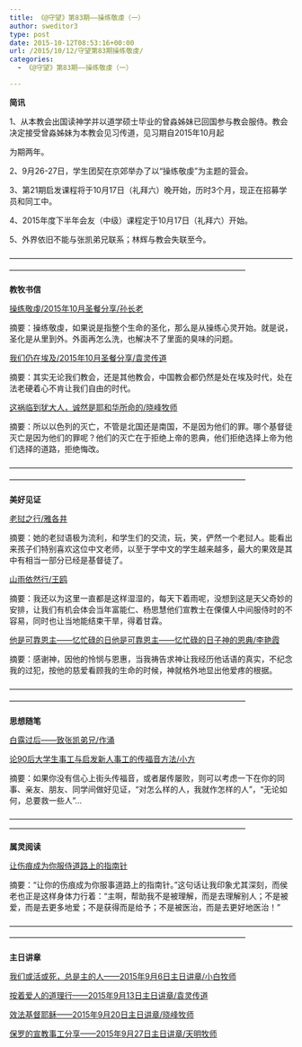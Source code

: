 ```yaml
---
title: 《@守望》第83期——操练敬虔（一）
author: sweditor3
type: post
date: 2015-10-12T08:53:16+00:00
url: /2015/10/12/守望第83期操练敬虔/
categories:
  - 《@守望》第83期——操练敬虔（一）

---
```

**简讯**
	  
1、从本教会出国读神学并以道学硕士毕业的曾淼姊妹已回国参与教会服侍。教会决定接受曾淼姊妹为本教会见习传道，见习期自2015年10月起
	  
为期两年。
	  
2、9月26-27日，学生团契在京郊举办了以&ldquo;操练敬虔&rdquo;为主题的营会。
	  
3、第21期启发课程将于10月17日（礼拜六）晚开始，历时3个月，现正在招募学员和同工中。
	  
4、2015年度下半年会友（中级）课程定于10月17日（礼拜六）开始。
	  
5、外界依旧不能与张凯弟兄联系；林辉与教会失联至今。 

<span style="line-height: 20.7999992370605px;">&mdash;&mdash;&mdash;&mdash;&mdash;&mdash;&mdash;&mdash;&mdash;&mdash;&mdash;&mdash;&mdash;&mdash;&mdash;&mdash;&mdash;&mdash;&mdash;&mdash;&mdash;&mdash;&mdash;&mdash;&mdash;&mdash;&mdash;&mdash;&mdash;&mdash;&mdash;&mdash;&mdash;&mdash;&mdash;&mdash;&mdash;&mdash;&mdash;&mdash;&mdash;&mdash;&mdash;&mdash;&mdash;&mdash;&mdash;&mdash;&mdash;&mdash;&mdash;&mdash;&mdash;&mdash;&mdash;&mdash;&mdash;&mdash;&mdash;&mdash;&mdash;&mdash;&mdash;&mdash;&mdash;&mdash;</span> 

**教牧书信** 

[操练敬虔/2015年10月圣餐分享/孙长老][1]
	  
摘要：操练敬虔，如果说是指整个生命的圣化，那么是从操练心灵开始。就是说，圣化是从里到外。外面再怎么洗，也解决不了里面的臭味的问题。 

[我们仍在埃及/2015年10月圣餐分享/袁灵传道][2]
	  
摘要：其实无论我们教会，还是其他教会，中国教会都仍然是处在埃及时代，处在法老硬着心不肯让我们自由的时代。 

[这祸临到犹大人，诚然是耶和华所命的/晓峰牧师][3]
	  
摘要：所以以色列的灭亡，不管是北国还是南国，不是因为他们的罪。哪个基督徒灭亡是因为他们的罪呢？他们的灭亡在于拒绝上帝的恩典，他们拒绝选择上帝为他们选择的道路，拒绝悔改。 

<span style="line-height: 20.7999992370605px;">&mdash;&mdash;&mdash;&mdash;&mdash;&mdash;&mdash;&mdash;&mdash;&mdash;&mdash;&mdash;&mdash;&mdash;&mdash;&mdash;&mdash;&mdash;&mdash;&mdash;&mdash;&mdash;&mdash;&mdash;&mdash;&mdash;&mdash;&mdash;&mdash;&mdash;&mdash;&mdash;&mdash;&mdash;&mdash;&mdash;&mdash;&mdash;&mdash;&mdash;&mdash;&mdash;&mdash;&mdash;&mdash;&mdash;&mdash;&mdash;&mdash;&mdash;&mdash;&mdash;&mdash;&mdash;&mdash;&mdash;&mdash;&mdash;&mdash;&mdash;&mdash;&mdash;&mdash;&mdash;&mdash;&mdash;</span> 

**美好见证** 

[老挝之行/雅各井][4]
	  
摘要：她的老挝语极为流利，和学生们的交流，玩，笑，俨然一个老挝人。能看出来孩子们特别喜欢这位中文老师，以至于学中文的学生越来越多，最大的果效是其中有相当一部分已经是基督徒了。 

[山雨依然行/王鸥][5]
	  
摘要：我还以为这里一直都是这样湿湿的，每天下着雨呢，没想到这是天父奇妙的安排，让我们有机会体会当年富能仁、杨思慧他们宣教士在傈僳人中间服侍时的不容易，同时也让当地能结束干旱，得着甘霖。 

[他是可靠恩主&mdash;&mdash;忆忙碌的日他是可靠恩主&mdash;&mdash;忆忙碌的日子神的恩典/李艳霞][6]
	  
摘要：感谢神，因他的怜悯与恩惠，当我祷告求神让我经历他话语的真实，不纪念我的过犯，按他的慈爱看顾我的生命的时候，神就格外地显出他爱疼的根据。 

<span style="line-height: 20.7999992370605px;">&mdash;&mdash;&mdash;&mdash;&mdash;&mdash;&mdash;&mdash;&mdash;&mdash;&mdash;&mdash;&mdash;&mdash;&mdash;&mdash;&mdash;&mdash;&mdash;&mdash;&mdash;&mdash;&mdash;&mdash;&mdash;&mdash;&mdash;&mdash;&mdash;&mdash;&mdash;&mdash;&mdash;&mdash;&mdash;&mdash;&mdash;&mdash;&mdash;&mdash;&mdash;&mdash;&mdash;&mdash;&mdash;&mdash;&mdash;&mdash;&mdash;&mdash;&mdash;&mdash;&mdash;&mdash;&mdash;&mdash;&mdash;&mdash;&mdash;&mdash;&mdash;&mdash;&mdash;&mdash;&mdash;&mdash;</span> 

**思想随笔**
	  
[白露过后&mdash;&mdash;致张凯弟兄/作涌][7]
	  
[论90后大学生事工与启发新人事工的传福音方法/小方][8]
	  
摘要：如果你没有信心上街头传福音，或者屡传屡败，则可以考虑一下在你的同事、亲友、朋友、同学间做好见证，&ldquo;对怎么样的人，我就作怎样的人&rdquo;，&ldquo;无论如何，总要救一些人&rdquo;&#8230; 

&mdash;&mdash;&mdash;&mdash;&mdash;&mdash;&mdash;&mdash;&mdash;&mdash;&mdash;&mdash;&mdash;&mdash;&mdash;&mdash;&mdash;&mdash;&mdash;&mdash;&mdash;&mdash;&mdash;&mdash;&mdash;&mdash;&mdash;&mdash;&mdash;&mdash;&mdash;&mdash;&mdash;&mdash;&mdash;&mdash;&mdash;&mdash;&mdash;&mdash;&mdash;&mdash;&mdash;&mdash;&mdash;&mdash;&mdash;&mdash;&mdash;&mdash;&mdash;&mdash;&mdash;&mdash;&mdash;&mdash;&mdash;&mdash;&mdash;&mdash;&mdash;&mdash;&mdash;&mdash;&mdash;&mdash; 

**属灵阅读**
	  
[让伤痕成为你服侍道路上的指南针][9]
	  
摘要：&ldquo;让你的伤痕成为你服事道路上的指南针。&rdquo;这句话让我印象尤其深刻，而侯老也正是这样身体力行着：&ldquo;主啊，帮助我不是被理解，而是去理解别人；不是被爱，而是去更多地爱；不是获得而是给予；不是被医治，而是去更好地医治！&rdquo; 

<span style="line-height: 20.7999992370605px;">&mdash;&mdash;&mdash;&mdash;&mdash;&mdash;&mdash;&mdash;&mdash;&mdash;&mdash;&mdash;&mdash;&mdash;&mdash;&mdash;&mdash;&mdash;&mdash;&mdash;&mdash;&mdash;&mdash;&mdash;&mdash;&mdash;&mdash;&mdash;&mdash;&mdash;&mdash;&mdash;&mdash;&mdash;&mdash;&mdash;&mdash;&mdash;&mdash;&mdash;&mdash;&mdash;&mdash;&mdash;&mdash;&mdash;&mdash;&mdash;&mdash;&mdash;&mdash;&mdash;&mdash;&mdash;&mdash;&mdash;&mdash;&mdash;&mdash;&mdash;&mdash;&mdash;&mdash;&mdash;&mdash;&mdash;</span> 

**主日讲章**
	  
[我们或活或死，总是主的人&mdash;&mdash;2015年9月6日主日讲章/小白牧师][10]
	  
[按着爱人的道理行&mdash;&mdash;2015年9月13日主日讲章/袁灵传道][11]
	  
[效法基督耶稣&mdash;&mdash;2015年9月20日主日讲章/晓峰牧师][12]
	  
[保罗的宣教事工分享&mdash;&mdash;2015年9月27日主日讲章/天明牧师][13]

 [1]: /2015/10/12/操练敬虔文孙毅长老/
 [2]: /2015/10/12/我们仍在埃及文袁灵传道/
 [3]: /2015/10/12/这祸临到犹大人诚然是耶和华所命的文晓峰牧/
 [4]: /2015/10/12/老挝的门文雅各井/
 [5]: /2015/10/12/山雨依然行文王鸥/
 [6]: /2015/10/12/他是可靠恩主忆忙碌的日子神的恩典文李艳/
 [7]: /2015/10/12/白露过后致张凯弟兄/
 [8]: /2015/10/12/论90后大学生事工与启发新人事工的传福音方法文/
 [9]: /2015/10/12/让伤痕成为你服事道路上的指南针/
 [10]: /2015/09/05/我们或活或死总是主的人2015年9月6日主日讲章/
 [11]: /2015/09/11/按着爱人的道理行2015年9月13日主日讲章袁灵传道/
 [12]: /2015/09/19/效法基督耶稣2015年9月20日主日讲章晓峰牧师/
 [13]: /2015/09/26/保罗的宣教事工分享2015年9月27日主日讲章天明牧/
